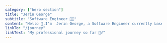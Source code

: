 ```yaml
---
category: ["hero section"]
title: "Jerin George"
subtitle: "Software Engineer 🧑‍💻"
content: "Hello 👋,I'm  Jerin George, a Software Engineer currently based in Estonia. Solving problem which surrounds around software development and technology is something that I'm very passionate about. If you have a specific problem that you would like to discuss and solve I'm always up for it.\n\nWith over 4 years of experience in the industry, I've worked with a variety of clients and projects. I've honed my skills in software development, cloud computing, and DevOps, and I'm always looking for new challenges to tackle."
linkTo: "/journey"
linkText: "My professional journey so far 🏃‍♂️"
---
```

